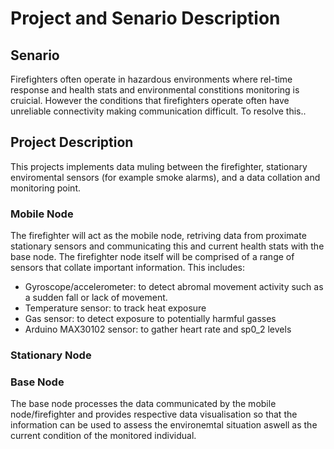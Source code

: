 # Project and Senario Description

## Senario
Firefighters often operate in hazardous environments where rel-time response and health stats and environmental constitions monitoring is cruicial. However the conditions that firefighters operate often have unreliable connectivity making communication difficult. 
To resolve this..

## Project Description 
This projects implements data muling between the firefighter, stationary enviromental sensors (for example smoke alarms), and a data collation and monitoring point. 
### Mobile Node
The firefighter will act as the mobile node, retriving data from proximate stationary sensors and communicating this and current health stats with the base node. 
The firefighter node itself will be comprised of a range of sensors that collate important information. This includes: 
- Gyroscope/accelerometer: to detect abromal movement activity such as a sudden fall or lack of movement. 
- Temperature sensor: to track heat exposure
- Gas sensor: to detect exposure to potentially harmful gasses 
- Arduino MAX30102 sensor: to gather heart rate and sp0_2 levels
### Stationary Node

### Base Node
The base node processes the data communicated by the mobile node/firefighter and provides respective data visualisation so that the information can be used to assess the environemtal situation aswell as the current condition of the monitored individual.

